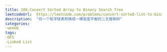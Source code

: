 ```yaml
---
title: 109.Convert Sorted Array to Binary Search Tree
leetcodeUrl:  https://leetcode.com/problems/convert-sorted-list-to-binary-search-tree/
description:  "将一个有序链表转换成一棵高度平衡的二叉搜索树"
categories: 
-week6
tags: 
-DFS
-Linked List
---
```




